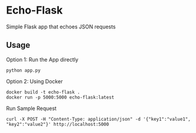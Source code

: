 # Echo-Flask

Simple Flask app that echoes JSON requests

## Usage

Option 1: Run the App directly
```
python app.py
```

Option 2: Using Docker
```
docker build -t echo-flask .
docker run -p 5000:5000 echo-flask:latest
```

Run Sample Request
```
curl -X POST -H "Content-Type: application/json" -d '{"key1":"value1", "key2":"value2"}' http://localhost:5000
```